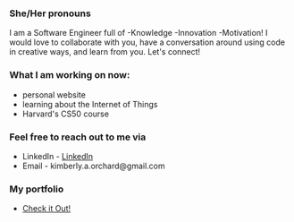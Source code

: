 

<h3>She/Her pronouns</h3>

<p>I am a Software Engineer full of -Knowledge -Innovation -Motivation! I would love to collaborate with you, have a conversation around using code in creative ways, and learn from you. Let's connect!</p>

<h3>What I am working on now:</h3>
<ul>
  <li>personal website</li>
  <li>learning about the Internet of Things</li>
  <li>Harvard's CS50 course</li>
</ul>
<h3>Feel free to reach out to me via</h3>
<ul>
  <li>LinkedIn - <a href="https://www.linkedin.com/in/kimberly-orchard-she-her">LinkedIn</a></li>
  <li>Email - kimberly.a.orchard@gmail.com</li>
</ul>
<h3>My portfolio</h3>
<ul>
  <li><a href="https://kimberlyorchard.me">Check it Out!</a></li>
</ul>



